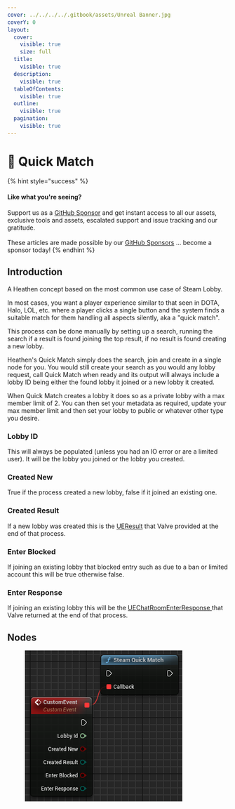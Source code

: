 ```yaml
---
cover: ../../../../.gitbook/assets/Unreal Banner.jpg
coverY: 0
layout:
  cover:
    visible: true
    size: full
  title:
    visible: true
  description:
    visible: true
  tableOfContents:
    visible: true
  outline:
    visible: true
  pagination:
    visible: true
---
```


# 🔵 Quick Match

{% hint style="success" %}
#### Like what you're seeing?

Support us as a [GitHub Sponsor](../../../../where-to-buy/become-a-sponsor.md) and get instant access to all our assets, exclusive tools and assets, escalated support and issue tracking and our gratitude.\
\
These articles are made possible by our [GitHub Sponsors](../../../../where-to-buy/become-a-sponsor.md) ... become a sponsor today!
{% endhint %}

## Introduction

A Heathen concept based on the most common use case of Steam Lobby.

In most cases, you want a player experience similar to that seen in DOTA, Halo, LOL, etc. where a player clicks a single button and the system finds a suitable match for them handling all aspects silently, aka a "quick match".

This process can be done manually by setting up a search, running the search if a result is found joining the top result, if no result is found creating a new lobby.

Heathen's Quick Match simply does the search, join and create in a single node for you. You would still create your search as you would any lobby request, call Quick Match when ready and its output will always include a lobby ID being either the found lobby it joined or a new lobby it created.

When Quick Match creates a lobby it does so as a private lobby with a max member limit of 2. You can then set your metadata as required, update your max member limit and then set your lobby to public or whatever other type you desire.

### Lobby ID

This will always be populated (unless you had an IO error or are a limited user). It will be the lobby you joined or the lobby you created.

### Created New

True if the process created a new lobby, false if it joined an existing one.

### Created Result

If a new lobby was created this is the [UEResult](../enumerators/ueresult.md) that Valve provided at the end of that process.

### Enter Blocked

If joining an existing lobby that blocked entry such as due to a ban or limited account this will be true otherwise false.

### Enter Response

If joining an existing lobby this will be the [UEChatRoomEnterResponse ](../enumerators/uechatroomenterresponse.md)that Valve returned at the end of that process.

## Nodes

<figure><img src="../../../../.gitbook/assets/image (15) (1) (1) (1) (1).png" alt=""><figcaption></figcaption></figure>

